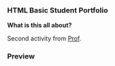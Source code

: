### **HTML Basic Student Portfolio**

**What is this all about?**

Second activity from [Prof](https://github.com/j-casimiro).

### **Preview**

<a href="assets/preview.png"></a>
